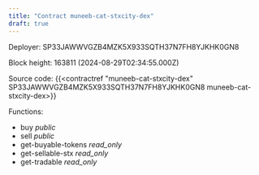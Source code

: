 ```yaml
---
title: "Contract muneeb-cat-stxcity-dex"
draft: true
---
```

Deployer: SP33JAWWVGZB4MZK5X933SQTH37N7FH8YJKHK0GN8


 



Block height: 163811 (2024-08-29T02:34:55.000Z)

Source code: {{<contractref "muneeb-cat-stxcity-dex" SP33JAWWVGZB4MZK5X933SQTH37N7FH8YJKHK0GN8 muneeb-cat-stxcity-dex>}}

Functions:

* buy _public_
* sell _public_
* get-buyable-tokens _read_only_
* get-sellable-stx _read_only_
* get-tradable _read_only_

